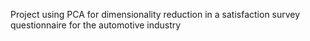 Project using PCA for dimensionality reduction in a satisfaction survey questionnaire for the automotive industry
